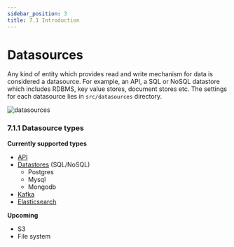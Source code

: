 ```yaml
---
sidebar_position: 3
title: 7.1 Introduction
---
```


# Datasources
Any kind of entity which provides read and write mechanism for data is considered a datasource. For example, an API, a SQL or NoSQL datastore which includes RDBMS, key value stores, document stores etc. The settings for each datasource lies in `src/datasources` directory.

![datasources](/img/datasources_folder.png)

### 7.1.1 Datasource types

**Currently supported types**
- [API](./api)
- [Datastores](./datastore.md) (SQL/NoSQL)
  - Postgres
  - Mysql
  - Mongodb
- [Kafka](./kafka.md)
- [Elasticsearch](./elasticgraph.md)

**Upcoming**
- S3
- File system